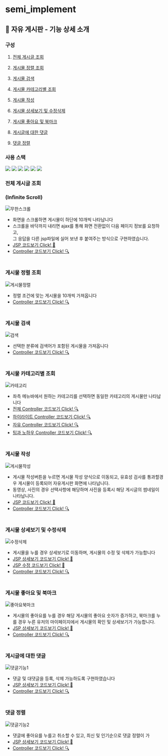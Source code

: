 # semi_implement


## 🔨 자유 게시판 - 기능 상세 소개

### 구성
1. [전체 게시글 조회](#전체-게시글-조회)

2. [게시물 정렬 조회](#게시물-정렬-조회)

3. [게시물 검색](#게시물-검색)

4. [게시물 카테고리별 조회](#게시물-카테고리별-조회)

5. [게시물 작성](#게시물-작성)

6. [게시물 상세보기 및 수정삭제](#게시물-상세보기-및-수정삭제)

7. [게시물 좋아요 및 북마크](#게시물-좋아요-및-북마크)

8. [게시글에 대한 댓글](#게시글에-대한-댓글)

9. [댓글 정렬](#댓글-정렬)


### 사용 스택
 
  
<img src="https://img.shields.io/badge/JAVA-007396?style=for-the-badge&logo=java&logoColor=white"> <img src="https://img.shields.io/badge/Spring-6DB33F?style=for-the-badge&logo=Spring&logoColor=white"> <img src="https://img.shields.io/badge/mysql-4479A1?style=for-the-badge&logo=mysql&logoColor=white"> <img src="https://img.shields.io/badge/javascript-F7DF1E?style=for-the-badge&logo=javascript&logoColor=black"> <img src="https://img.shields.io/badge/jquery-0769AD?style=for-the-badge&logo=jquery&logoColor=white"> <img src="https://img.shields.io/badge/github-181717?style=for-the-badge&logo=github&logoColor=white">

### 전체 게시글 조회
### (Infinite Scroll) 
![무한스크롤](https://user-images.githubusercontent.com/100342241/160203246-4a63ced2-f85b-400d-b288-c3a6b2777043.gif)
- 화면을 스크롤하면 게시물이 하단에 10개씩 나타납니다
- 스크롤을 바닥까지 내리면 ajax를 통해 화면 전환없이 다음 페이지 정보를 요청하고,<br> 그 응답을 다른 jsp파일에 실어 보낸 후 붙여주는 방식으로 구현하였습니다.
- [JSP 코드보기 Click! :monocle_face:](https://github.com/jayPark14/team1/blob/main/semiproject_team1/src/main/webapp/WEB-INF/views/board/boardForm_all.jsp)
- [Controller 코드보기 Click! 🔍️](https://github.com/jayPark14/team1/blob/main/semiproject_team1/src/main/java/com/semi/controller/Board_allController.java)
<br><br>

### 게시물 정렬 조회
![게시물정렬](https://user-images.githubusercontent.com/100342241/160195017-78b62831-a7cb-4e6a-af34-c4920f27a74d.gif)
- 정렬 조건에 맞는 게시물을 10개씩 가져옵니다
- [Controller 코드보기 Click! 🔍️](https://github.com/jayPark14/team1/blob/main/semiproject_team1/src/main/java/com/semi/controller/Board_allController.java)<br><br>

### 게시물 검색
![검색](https://user-images.githubusercontent.com/100342241/160194435-e13dd04f-6012-49ce-a940-a6c40195f1cf.gif)
- 선택한 분류에 검색어가 포함된 게시물을 가져옵니다
- [Controller 코드보기 Click! 🔍️](https://github.com/jayPark14/team1/blob/main/semiproject_team1/src/main/java/com/semi/controller/Board_allController.java)
<br><br>

### 게시물 카테고리별 조회
![카테고리](https://user-images.githubusercontent.com/100342241/160195724-bb7542a4-aa03-473f-a34d-2bf38d291eec.gif)
- 좌측 메뉴바에서 원하는 카테고리를 선택하면 동일한 카테고리의 게시물만 나타납니다
 - [전체 Controller 코드보기 Click! 🔍️](https://github.com/jayPark14/team1/blob/main/semiproject_team1/src/main/java/com/semi/controller/Board_allController.java)
 - [하이라이트 Controller 코드보기 Click! 🔍️](https://github.com/jayPark14/team1/blob/main/semiproject_team1/src/main/java/com/semi/controller/Board_highlightController.java)
 - [자유 Controller 코드보기 Click! 🔍️](https://github.com/jayPark14/team1/blob/main/semiproject_team1/src/main/java/com/semi/controller/Board_normalController.java)
 - [팁과 노하우 Controller 코드보기 Click! 🔍️](https://github.com/jayPark14/team1/blob/main/semiproject_team1/src/main/java/com/semi/controller/Board_tipController.java)
<br><br>

### 게시물 작성
![게시물작성](https://user-images.githubusercontent.com/100342241/160208303-f023fc50-d52b-46fb-8a06-11a59bc6d0b1.gif)
- 게시물 작성버튼을 누르면 게시물 작성 양식으로 이동되고, 유효성 검사를 통과할경우 게시물이 등록되어 자유게시판 화면에 나타납니다.
- 동영상, 사진의 경우 선택사항에 해당하며 사진을 등록시 해당 게시글의 썸네일이 나타납니다.
- [JSP 코드보기 Click! :monocle_face:](https://github.com/jayPark14/team1/blob/main/semiproject_team1/src/main/webapp/WEB-INF/views/board/boardwriteForm.jsp)
- [Controller 코드보기 Click! 🔍️](https://github.com/jayPark14/team1/blob/main/semiproject_team1/src/main/java/com/semi/controller/Board_allController.java)
<br><br>

### 게시물 상세보기 및 수정삭제
![수정삭제](https://user-images.githubusercontent.com/100342241/160208289-b85a2974-bc58-4672-97db-a9f3d410bb73.gif)
- 게시물을 누를 경우 상세보기로 이동하며, 게시물의 수정 및 삭제가 가능합니다
- [JSP 상세보기 코드보기 Click! :monocle_face:](https://github.com/jayPark14/team1/blob/main/semiproject_team1/src/main/webapp/WEB-INF/views/board/boardDetail.jsp)
- [JSP 수정 코드보기 Click! :monocle_face:](https://github.com/jayPark14/team1/blob/main/semiproject_team1/src/main/webapp/WEB-INF/views/board/modifyForm.jsp)
- [Controller 코드보기 Click! 🔍️](https://github.com/jayPark14/team1/blob/main/semiproject_team1/src/main/java/com/semi/controller/Board_allController.java)
<br><br>

### 게시물 좋아요 및 북마크
![좋아요북마크](https://user-images.githubusercontent.com/100342241/160207278-c234a381-7ff7-4427-8d69-d03e9d381fba.gif)
- 게시물의 좋아요를 누를 경우 해당 게시물의 좋아요 숫자가 증가하고, 북마크를 누를 경우 누른 유저의 마이페이지에서 게시물의 확인 및 상세보기가 가능합니다.
- [JSP 상세보기 코드보기 Click! :monocle_face:](https://github.com/jayPark14/team1/blob/main/semiproject_team1/src/main/webapp/WEB-INF/views/board/boardDetail.jsp)
- [Controller 코드보기 Click! 🔍️](https://github.com/jayPark14/team1/blob/main/semiproject_team1/src/main/java/com/semi/controller/Board_allController.java)
<br><br>

### 게시글에 대한 댓글
![댓글기능1](https://user-images.githubusercontent.com/100342241/160207898-98c977bb-6e19-4597-880a-f84a8439e865.gif)
- 댓글 및 대댓글을 등록, 삭제 가능하도록 구현하였습니다
- [JSP 상세보기 코드보기 Click! :monocle_face:](https://github.com/jayPark14/team1/blob/main/semiproject_team1/src/main/webapp/WEB-INF/views/board/boardDetail.jsp)
- [Controller 코드보기 Click! 🔍️](https://github.com/jayPark14/team1/blob/main/semiproject_team1/src/main/java/com/semi/controller/Board_allController.java)
<br><br>

### 댓글 정렬
![댓글기능2](https://user-images.githubusercontent.com/100342241/160195580-4b80f88d-8bb4-4da4-b65e-556c6d55f6aa.gif)
- 댓글에 좋아요를 누를고 취소할 수 있고, 최신 및 인기순으로 댓글 정렬이 가 
- [JSP 상세보기 코드보기 Click! :monocle_face:](https://github.com/jayPark14/team1/blob/main/semiproject_team1/src/main/webapp/WEB-INF/views/board/boardDetail.jsp)
- [Controller 코드보기 Click! 🔍️](https://github.com/jayPark14/team1/blob/main/semiproject_team1/src/main/java/com/semi/controller/Board_allController.java)


